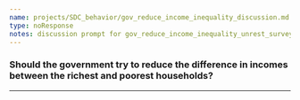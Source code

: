 ```yaml
---
name: projects/SDC_behavior/gov_reduce_income_inequality_discussion.md
type: noResponse
notes: discussion prompt for gov_reduce_income_inequality_unrest_survey.md
---
```


### Should the government try to reduce the difference in incomes between the richest and poorest households?

---
